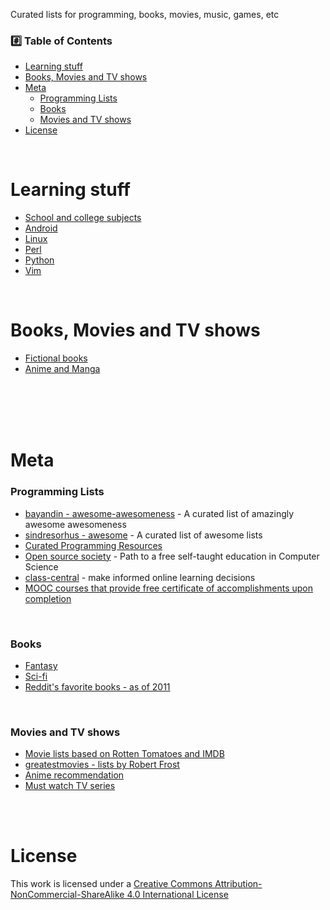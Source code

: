Curated lists for programming, books, movies, music, games, etc

### :hash: Table of Contents

* [Learning stuff](#learning-stuff)
* [Books, Movies and TV shows](#books-movies-tvshows)
* [Meta](#meta)
    * [Programming Lists](#programming-lists)
    * [Books](#books)
    * [Movies and TV shows](#movies-and-tv-shows)
* [License](#license)

<br>

# <a name="learning-stuff"></a>Learning stuff

* [School and college subjects](./Education.md)
* [Android](./programming/Android.md)
* [Linux](https://github.com/learnbyexample/scripting_course/blob/master/Linux_curated_resources.md)
* [Perl](https://github.com/learnbyexample/scripting_course/blob/master/Perl_curated_resources.md)
* [Python](https://github.com/learnbyexample/scripting_course/blob/master/Python_curated_resources.md)
* [Vim](https://github.com/learnbyexample/scripting_course/blob/master/Vim_curated_resources.md)

<br>

# <a name="books-movies-tvshows"></a>Books, Movies and TV shows

* [Fictional books](./books_movies_tvshows/books.md)
* [Anime and Manga](./books_movies_tvshows/Anime_and_Manga.md)

<br><br><br><br>

# <a name="meta"></a>Meta

### <a name="programming-lists"></a>Programming Lists

* [bayandin - awesome-awesomeness](https://github.com/bayandin/awesome-awesomeness) - A curated list of amazingly awesome awesomeness
* [sindresorhus - awesome](https://github.com/sindresorhus/awesome) - A curated list of awesome lists
* [Curated Programming Resources](https://github.com/Michael0x2a/curated-programming-resources/blob/master/resources.md) 
* [Open source society](https://github.com/open-source-society/computer-science) - Path to a free self-taught education in Computer Science
* [class-central](https://www.class-central.com/) - make informed online learning decisions
* [MOOC courses that provide free certificate of accomplishments upon completion](https://github.com/prahladyeri/List_Of_Free_MOOC)

<br>

### <a name="books"></a>Books

* [Fantasy](https://www.reddit.com/r/Fantasy/wiki/lists)
* [Sci-fi](https://www.goodreads.com/list/show/72370._r_PrintSF_Recommends_Science_Fiction_Novels)
* [Reddit's favorite books - as of 2011](https://www.reddit.com/r/raerth/comments/cpxkq/reddits_favourite_books)

<br>

### <a name="movies-and-tv-shows"></a>Movies and TV shows

* [Movie lists based on Rotten Tomatoes and IMDB](https://www.reddit.com/r/movies/comments/3ivqgj/i_combined_rotten_tomatoes_and_imdb_ratings_to/)
* [greatestmovies - lists by Robert Frost](https://greatestmovies.quora.com/)
* [Anime recommendation](https://www.reddit.com/r/anime/comments/48omc3/announcing_ranimes_ultimate_recommendation/)
* [Must watch TV series](https://www.quora.com/What-are-the-top-20-must-watch-series)

<br><br>

# <a name="license"></a>License

This work is licensed under a [Creative Commons Attribution-NonCommercial-ShareAlike 4.0 International License](http://creativecommons.org/licenses/by-nc-sa/4.0/)
